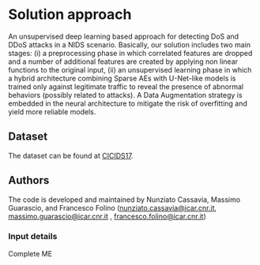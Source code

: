 # Solution approach
An unsupervised deep learning based approach for detecting DoS and DDoS attacks in a NIDS scenario. Basically, our solution includes two main stages: (i) a preprocessing phase in which correlated features are dropped and a number of additional features are created by applying non linear functions to the original input, (ii) an unsupervised learning phase in which a hybrid architecture combining Sparse AEs with U-Net-like models is trained only against legitimate traffic to reveal the presence of abnormal behaviors (possibly related to attacks). A Data Augmentation strategy is embedded in the neural architecture to mitigate the risk of overfitting and yield more reliable models.

## Dataset
The dataset can be found at [CICIDS17](https://www.unb.ca/cic/datasets/ids-2017.html).

## Authors

The code is developed and maintained by Nunziato Cassavia, Massimo Guarascio, and Francesco Folino (nunziato.cassavia@icar.cnr.it, massimo.guarascio@icar.cnr.it , francesco.folino@icar.cnr.it)


### Input details
Complete ME
